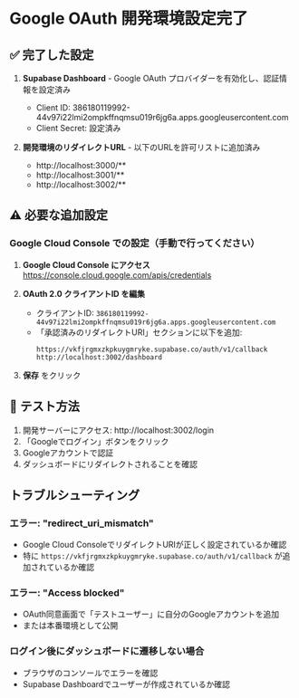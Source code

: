 # Google OAuth 開発環境設定完了

## ✅ 完了した設定

1. **Supabase Dashboard** - Google OAuth プロバイダーを有効化し、認証情報を設定済み
   - Client ID: 386180119992-44v97i22lmi2ompkffnqmsu019r6jg6a.apps.googleusercontent.com
   - Client Secret: 設定済み

2. **開発環境のリダイレクトURL** - 以下のURLを許可リストに追加済み
   - http://localhost:3000/**
   - http://localhost:3001/**
   - http://localhost:3002/**

## ⚠️ 必要な追加設定

### Google Cloud Console での設定（手動で行ってください）

1. **Google Cloud Console にアクセス**
   https://console.cloud.google.com/apis/credentials

2. **OAuth 2.0 クライアントID を編集**
   - クライアントID: `386180119992-44v97i22lmi2ompkffnqmsu019r6jg6a.apps.googleusercontent.com`
   - 「承認済みのリダイレクトURI」セクションに以下を追加:
     ```
     https://vkfjrgmxzkpkuygmryke.supabase.co/auth/v1/callback
     http://localhost:3002/dashboard
     ```

3. **保存** をクリック

## 🧪 テスト方法

1. 開発サーバーにアクセス: http://localhost:3002/login
2. 「Googleでログイン」ボタンをクリック
3. Googleアカウントで認証
4. ダッシュボードにリダイレクトされることを確認

## トラブルシューティング

### エラー: "redirect_uri_mismatch"
- Google Cloud ConsoleでリダイレクトURIが正しく設定されているか確認
- 特に `https://vkfjrgmxzkpkuygmryke.supabase.co/auth/v1/callback` が追加されているか確認

### エラー: "Access blocked"
- OAuth同意画面で「テストユーザー」に自分のGoogleアカウントを追加
- または本番環境として公開

### ログイン後にダッシュボードに遷移しない場合
- ブラウザのコンソールでエラーを確認
- Supabase Dashboardでユーザーが作成されているか確認